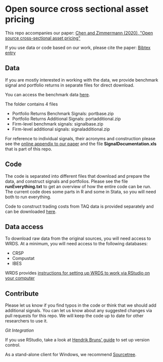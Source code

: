 # Open source cross sectional asset pricing

This repo accompanies our paper:
[Chen and Zimmermann (2020), "Open source cross-sectional asset pricing"](https://papers.ssrn.com/sol3/papers.cfm?abstract_id=3604626)

If you use data or code based on our work, please cite the paper: [Bibtex entry](https://drive.google.com/open?id=1eP-Tuvmcbs5A7073d_9g2wQbvitqfdPz)

## Data

If you are mostly interested in working with the data, we provide benchmark signal and portfolio returns in separate files for direct download. 

You can access the benchmark data [here](https://drive.google.com/open?id=1oeX3PVd5KxKqnQuVuPdRwORrqyt1WnJo).

The folder contains 4 files

- Portfolio Returns Benchmark Signals: portbase.zip
- Portfolio Returns Additional Signals: portadditional.zip
- Firm-level benchmark signals: signalbase.zip
- Firm-level additional signals: signaladditional.zip

For reference to individual signals, their acronyms and construction please see the [online appendix to our paper](https://drive.google.com/open?id=1vXRzjxYucXZV-tgLxM26fvRZ5zKvlBXH) and the file **SignalDocumentation.xls** that is part of this repo.


## Code 

The code is separated into different files that download and prepare the data, and construct signals and portfolios. Please see the file **runEverything.txt** to get an overview of how the entire code can be run. The current code does some parts in R and some in Stata, so you will need both to run everything.

Code to construct trading costs from TAQ data is provided separately and can be downloaded [here](https://drive.google.com/open?id=1W256-g-RxqOZBjNtkSJuuWXUqHZEYHsM).

## Data access

To download raw data from the original sources, you will need access to WRDS. At a minimum, you will need access to the following databases:

- CRSP
- Compustat
- IBES

WRDS provides [instructions for setting up WRDS to work via RStudio on your computer](https://wrds-www.wharton.upenn.edu/pages/support/programming-wrds/programming-r/r-from-your-computer/)

## Contribute

Please let us know if you find typos in the code or think that we should add additional signals. You can let us know about any suggested changes via pull requests for this repo. We will keep the code up to date for other researchers to use it.

*Git Integration* 

If you use RStudio, take a look at [Hendrik Bruns' guide](https://www.hendrikbruns.tk/post/using-rstudio-and-git-version-control/) to set up version control.

As a stand-alone client for Windows, we recommend [Sourcetree](https://www.sourcetreeapp.com/).
